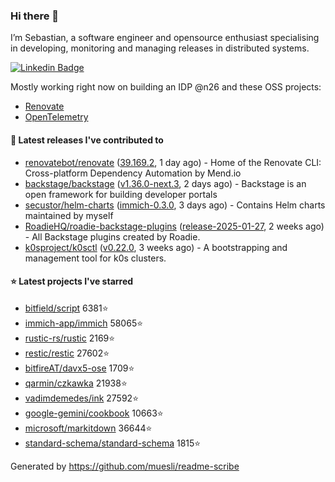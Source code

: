 ### Hi there 👋

I’m Sebastian, a software engineer and opensource enthusiast specialising in developing, monitoring and managing releases in distributed systems.    

[![Linkedin Badge](https://img.shields.io/badge/-LinkedIn-blue?style=flat&logo=Linkedin&logoColor=white&link=https://www.linkedin.com/in/sebastian-poxhofer/)](https://www.linkedin.com/in/sebastian-poxhofer/)

Mostly working right now on building an IDP @n26 and these OSS projects:
- [Renovate](https://github.com/renovatebot/renovate)
- [OpenTelemetry](https://github.com/open-telemetry)



#### 🚀 Latest releases I've contributed to

- [renovatebot/renovate](https://github.com/renovatebot/renovate) ([39.169.2](https://github.com/renovatebot/renovate/releases/tag/39.169.2), 1 day ago) - Home of the Renovate CLI: Cross-platform Dependency Automation by Mend.io
- [backstage/backstage](https://github.com/backstage/backstage) ([v1.36.0-next.3](https://github.com/backstage/backstage/releases/tag/v1.36.0-next.3), 2 days ago) - Backstage is an open framework for building developer portals
- [secustor/helm-charts](https://github.com/secustor/helm-charts) ([immich-0.3.0](https://github.com/secustor/helm-charts/releases/tag/immich-0.3.0), 3 days ago) - Contains Helm charts maintained by myself
- [RoadieHQ/roadie-backstage-plugins](https://github.com/RoadieHQ/roadie-backstage-plugins) ([release-2025-01-27](https://github.com/RoadieHQ/roadie-backstage-plugins/releases/tag/release-2025-01-27), 2 weeks ago) - All Backstage plugins created by Roadie.
- [k0sproject/k0sctl](https://github.com/k0sproject/k0sctl) ([v0.22.0](https://github.com/k0sproject/k0sctl/releases/tag/v0.22.0), 3 weeks ago) - A bootstrapping and management tool for k0s clusters.

#### ⭐ Latest projects I've starred

- [bitfield/script](https://github.com/bitfield/script) 6381⭐
- [immich-app/immich](https://github.com/immich-app/immich) 58065⭐
- [rustic-rs/rustic](https://github.com/rustic-rs/rustic) 2169⭐
- [restic/restic](https://github.com/restic/restic) 27602⭐
- [bitfireAT/davx5-ose](https://github.com/bitfireAT/davx5-ose) 1709⭐
- [qarmin/czkawka](https://github.com/qarmin/czkawka) 21938⭐
- [vadimdemedes/ink](https://github.com/vadimdemedes/ink) 27592⭐
- [google-gemini/cookbook](https://github.com/google-gemini/cookbook) 10663⭐
- [microsoft/markitdown](https://github.com/microsoft/markitdown) 36644⭐
- [standard-schema/standard-schema](https://github.com/standard-schema/standard-schema) 1815⭐



Generated by https://github.com/muesli/readme-scribe
